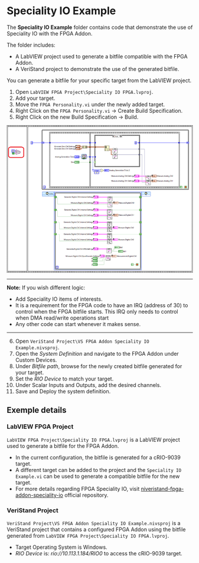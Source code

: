 # Speciality IO Example

The **Speciality IO Example** folder contains code that demonstrate the use of Speciality IO with the FPGA Addon.

The folder includes:
- A LabVIEW project used to generate a bitfile compatible with the FPGA Addon.
- A VeriStand project to demonstrate the use of the generated bitfile.

You can generate a bitfile for your specific target from the LabVIEW project.

1. Open `LabVIEW FPGA Project\Speciality IO FPGA.lvproj`.
2. Add your target.
3. Move the `FPGA Personality.vi` under the newly added target.
4. Right Click on the `FPGA Personality.vi` -> Create Build Specification.
5. Right Click on the new Build Specification -> Build.  

![Speciality IO Example](../../Quick%20Start%20Documentation/Images/image025.png)

---

**Note:** If you wish different logic:
- Add Speciality IO items of interests.
- It is a requirement for the FPGA code to have an IRQ (address of 30) to control when the FPGA bitfile starts. This IRQ only needs to control when DMA read/write operations start
- Any other code can start whenever it makes sense. 

---

6. Open `VeriStand Project\VS FPGA Addon Speciality IO Example.nivsproj`.
7. Open the *System Definition* and navigate to the FPGA Addon under Custom Devices.
8. Under *Bitfile path*, browse for the newly created bitfile generated for your target.  
9. Set the *RIO Device* to match your target.
10. Under Scalar Inputs and Outputs, add the desired channels.
11. Save and Deploy the system definition.

## Exemple details
### LabVIEW FPGA Project

`LabVIEW FPGA Project\Speciality IO FPGA.lvproj` is a LabVIEW project used to generate a bitfile for the FPGA Addon.
- In the current configuration, the bitfile is generated for a cRIO-9039 target.
- A different target can be added to the project and the `Speciality IO Example.vi` can be used to generate a compatible bitfile for the new target.
- For more details regarding FPGA Speciality IO, visit [niveristand-fpga-addon-speciality-io](https://github.com/ni/niveristand-fpga-addon-speciality-io) official repository.
   
### VeriStand Project

`VeriStand Project\VS FPGA Addon Speciality IO Example.nivsproj` is a VeriStand project that contains a configured FPGA Addon using the bitfile generated from `LabVIEW FPGA Project\Speciality IO FPGA.lvproj`.
- Target Operating System is Windows.
- *RIO Device* is: *rio://10.113.1.184/RIO0* to access the cRIO-9039 target.